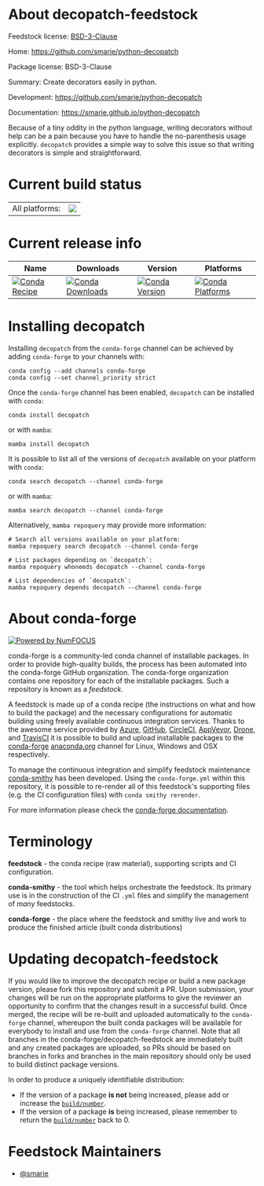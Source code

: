 About decopatch-feedstock
=========================

Feedstock license: [BSD-3-Clause](https://github.com/conda-forge/decopatch-feedstock/blob/main/LICENSE.txt)

Home: https://github.com/smarie/python-decopatch

Package license: BSD-3-Clause

Summary: Create decorators easily in python.

Development: https://github.com/smarie/python-decopatch

Documentation: https://smarie.github.io/python-decopatch

Because of a tiny oddity in the python language, writing decorators without
help can be a pain because you have to handle the no-parenthesis usage
explicitly. `decopatch` provides a simple way to solve this issue so that
writing decorators is simple and straightforward.


Current build status
====================


<table><tr><td>All platforms:</td>
    <td>
      <a href="https://dev.azure.com/conda-forge/feedstock-builds/_build/latest?definitionId=11306&branchName=main">
        <img src="https://dev.azure.com/conda-forge/feedstock-builds/_apis/build/status/decopatch-feedstock?branchName=main">
      </a>
    </td>
  </tr>
</table>

Current release info
====================

| Name | Downloads | Version | Platforms |
| --- | --- | --- | --- |
| [![Conda Recipe](https://img.shields.io/badge/recipe-decopatch-green.svg)](https://anaconda.org/conda-forge/decopatch) | [![Conda Downloads](https://img.shields.io/conda/dn/conda-forge/decopatch.svg)](https://anaconda.org/conda-forge/decopatch) | [![Conda Version](https://img.shields.io/conda/vn/conda-forge/decopatch.svg)](https://anaconda.org/conda-forge/decopatch) | [![Conda Platforms](https://img.shields.io/conda/pn/conda-forge/decopatch.svg)](https://anaconda.org/conda-forge/decopatch) |

Installing decopatch
====================

Installing `decopatch` from the `conda-forge` channel can be achieved by adding `conda-forge` to your channels with:

```
conda config --add channels conda-forge
conda config --set channel_priority strict
```

Once the `conda-forge` channel has been enabled, `decopatch` can be installed with `conda`:

```
conda install decopatch
```

or with `mamba`:

```
mamba install decopatch
```

It is possible to list all of the versions of `decopatch` available on your platform with `conda`:

```
conda search decopatch --channel conda-forge
```

or with `mamba`:

```
mamba search decopatch --channel conda-forge
```

Alternatively, `mamba repoquery` may provide more information:

```
# Search all versions available on your platform:
mamba repoquery search decopatch --channel conda-forge

# List packages depending on `decopatch`:
mamba repoquery whoneeds decopatch --channel conda-forge

# List dependencies of `decopatch`:
mamba repoquery depends decopatch --channel conda-forge
```


About conda-forge
=================

[![Powered by
NumFOCUS](https://img.shields.io/badge/powered%20by-NumFOCUS-orange.svg?style=flat&colorA=E1523D&colorB=007D8A)](https://numfocus.org)

conda-forge is a community-led conda channel of installable packages.
In order to provide high-quality builds, the process has been automated into the
conda-forge GitHub organization. The conda-forge organization contains one repository
for each of the installable packages. Such a repository is known as a *feedstock*.

A feedstock is made up of a conda recipe (the instructions on what and how to build
the package) and the necessary configurations for automatic building using freely
available continuous integration services. Thanks to the awesome service provided by
[Azure](https://azure.microsoft.com/en-us/services/devops/), [GitHub](https://github.com/),
[CircleCI](https://circleci.com/), [AppVeyor](https://www.appveyor.com/),
[Drone](https://cloud.drone.io/welcome), and [TravisCI](https://travis-ci.com/)
it is possible to build and upload installable packages to the
[conda-forge](https://anaconda.org/conda-forge) [anaconda.org](https://anaconda.org/)
channel for Linux, Windows and OSX respectively.

To manage the continuous integration and simplify feedstock maintenance
[conda-smithy](https://github.com/conda-forge/conda-smithy) has been developed.
Using the ``conda-forge.yml`` within this repository, it is possible to re-render all of
this feedstock's supporting files (e.g. the CI configuration files) with ``conda smithy rerender``.

For more information please check the [conda-forge documentation](https://conda-forge.org/docs/).

Terminology
===========

**feedstock** - the conda recipe (raw material), supporting scripts and CI configuration.

**conda-smithy** - the tool which helps orchestrate the feedstock.
                   Its primary use is in the construction of the CI ``.yml`` files
                   and simplify the management of *many* feedstocks.

**conda-forge** - the place where the feedstock and smithy live and work to
                  produce the finished article (built conda distributions)


Updating decopatch-feedstock
============================

If you would like to improve the decopatch recipe or build a new
package version, please fork this repository and submit a PR. Upon submission,
your changes will be run on the appropriate platforms to give the reviewer an
opportunity to confirm that the changes result in a successful build. Once
merged, the recipe will be re-built and uploaded automatically to the
`conda-forge` channel, whereupon the built conda packages will be available for
everybody to install and use from the `conda-forge` channel.
Note that all branches in the conda-forge/decopatch-feedstock are
immediately built and any created packages are uploaded, so PRs should be based
on branches in forks and branches in the main repository should only be used to
build distinct package versions.

In order to produce a uniquely identifiable distribution:
 * If the version of a package **is not** being increased, please add or increase
   the [``build/number``](https://docs.conda.io/projects/conda-build/en/latest/resources/define-metadata.html#build-number-and-string).
 * If the version of a package **is** being increased, please remember to return
   the [``build/number``](https://docs.conda.io/projects/conda-build/en/latest/resources/define-metadata.html#build-number-and-string)
   back to 0.

Feedstock Maintainers
=====================

* [@smarie](https://github.com/smarie/)

